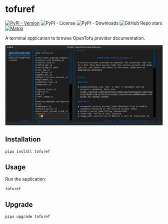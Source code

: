 # tofuref

[![PyPI - Version](https://img.shields.io/pypi/v/tofuref)](https://pypi.org/project/tofuref/)
![PyPI - License](https://img.shields.io/pypi/l/tofuref)
![PyPI - Downloads](https://img.shields.io/pypi/dm/tofuref)
![GitHub Repo stars](https://img.shields.io/github/stars/DJetelina/tofuref?style=flat&logo=github)
[![Matrix](https://img.shields.io/matrix/tofuref%3Ajtl.vision?server_fqdn=jtl.vision&logo=matrix)](https://matrix.to/#/#tofuref:jtl.vision)

A terminal application to browse OpenTofu provider documentation.

![Screenshot](https://github.com/djetelina/tofuref/blob/main/screenshots/welcome.svg?raw=true)

## Installation

```bash
pipx install tofuref
```

## Usage

Run the application:

```bash
tofuref
```

## Upgrade

```bash
pipx upgrade tofuref
```

